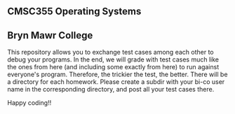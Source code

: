 ## CMSC355 Operating Systems
## Bryn Mawr College

This repository allows you to exchange test cases among each other to debug your programs. In the end, we will grade with test cases much like the ones from here (and including some exactly from here) to run against everyone's program. Therefore, the trickier the test, the better. There will be a directory for each homework. Please create a subdir with your bi-co user name in the corresponding directory, and post all your test cases there.

Happy coding!!
